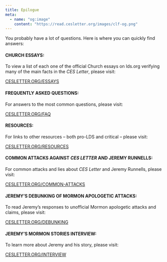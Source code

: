 ```yaml
---
title: Epilogue
meta:
  - name: "og:image"
    content: "https://read.cesletter.org/images/clf-og.png"
---
```


<RedTitleBar title="Epilogue" />

You probably have a lot of questions. Here is where you can quickly find answers:

#### CHURCH ESSAYS:

To view a list of each one of the official Church essays on lds.org verifying many of the main facts in the _CES Letter_, please visit:

[CESLETTER.ORG/ESSAYS](http://cesletter.org/essays)

####  FREQUENTLY ASKED QUESTIONS:

For answers to the most common questions, please visit:

[CESLETTER.ORG/FAQ](http://cesletter.org/faqs)

#### RESOURCES:

For links to other resources – both pro-LDS and critical – please visit:

[CESLETTER.ORG/RESOURCES](http://cesletter.org/resources)


#### COMMON ATTACKS AGAINST _CES LETTER_ AND JEREMY RUNNELLS:

For common attacks and lies about _CES Letter_ and Jeremy Runnells, please visit:

[CESLETTER.ORG/COMMON-ATTACKS](https://cesletter.org/common-attacks/)

#### JEREMY’S DEBUNKING OF MORMON APOLOGETIC ATTACKS:

To read Jeremy’s responses to unofficial Mormon apologetic attacks and claims, please visit:

[CESLETTER.ORG/DEBUNKING](https://cesletter.org/debunkings)

#### JEREMY’S MORMON STORIES INTERVIEW:

To learn more about Jeremy and his story, please visit:

[CESLETTER.ORG/INTERVIEW](https://cesletter.org/interview)
